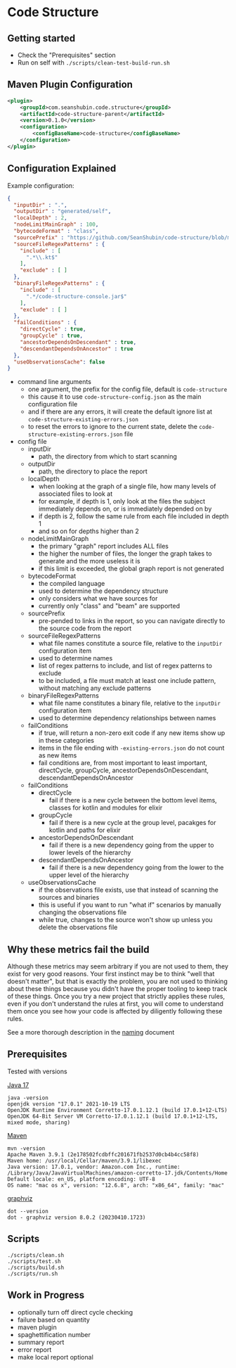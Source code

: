 # Code Structure

## Getting started

- Check the "Prerequisites" section
- Run on self with `./scripts/clean-test-build-run.sh`

## Maven Plugin Configuration
```xml
<plugin>
    <groupId>com.seanshubin.code.structure</groupId>
    <artifactId>code-structure-parent</artifactId>
    <version>0.1.0</version>
    <configuration>
        <configBaseName>code-structure</configBaseName>
    </configuration>
</plugin>
```

## Configuration Explained

Example configuration:

```json
{
  "inputDir" : ".",
  "outputDir" : "generated/self",
  "localDepth" : 2,
  "nodeLimitMainGraph" : 100,
  "bytecodeFormat" : "class",
  "sourcePrefix" : "https://github.com/SeanShubin/code-structure/blob/master/",
  "sourceFileRegexPatterns" : {
    "include" : [
      ".*\\.kt$"
    ],
    "exclude" : [ ]
  },
  "binaryFileRegexPatterns" : {
    "include" : [
      ".*/code-structure-console.jar$"
    ],
    "exclude" : [ ]
  },
  "failConditions" : {
    "directCycle" : true,
    "groupCycle" : true,
    "ancestorDependsOnDescendant" : true,
    "descendantDependsOnAncestor" : true
  },
  "useObservationsCache": false
}
```

- command line arguments
    - one argument, the prefix for the config file, default is `code-structure`
    - this cause it to use `code-structure-config.json` as the main configuration file
    - and if there are any errors, it will create the default ignore list at `code-structure-existing-errors.json`
    - to reset the errors to ignore to the current state, delete the `code-structure-existing-errors.json` file
- config file
    - inputDir
        - path, the directory from which to start scanning
    - outputDir
        - path, the directory to place the report
    - localDepth
        - when looking at the graph of a single file, how many levels of associated files to look at
        - for example, if depth is 1, only look at the files the subject immediately depends on, or is immediately
          depended on by
        - if depth is 2, follow the same rule from each file included in depth 1
        - and so on for depths higher than 2
    - nodeLimitMainGraph
        - the primary "graph" report includes ALL files
        - the higher the number of files, the longer the graph takes to generate and the more useless it is
        - if this limit is exceeded, the global graph report is not generated
    - bytecodeFormat
        - the compiled language
        - used to determine the dependency structure
        - only considers what we have sources for
        - currently only "class" and "beam" are supported
    - sourcePrefix
        - pre-pended to links in the report, so you can navigate directly to the source code from the report
    - sourceFileRegexPatterns
        - what file names constitute a source file, relative to the `inputDir` configuration item
        - used to determine names
        - list of regex patterns to include, and list of regex patterns to exclude
        - to be included, a file must match at least one include pattern, without matching any exclude patterns
    - binaryFileRegexPatterns
        - what file name constitutes a binary file, relative to the `inputDir` configuration item
        - used to determine dependency relationships between names
    - failConditions
        - if true, will return a non-zero exit code if any new items show up in these categories
        - items in the file ending with `-existing-errors.json` do not count as new items
        - fail conditions are, from most important to least important, directCycle, groupCycle,
          ancestorDependsOnDescendant, descendantDependsOnAncestor
    - failConditions
        - directCycle
            - fail if there is a new cycle between the bottom level items, classes for kotlin and modules for elixir
        - groupCycle
            - fail if there is a new cycle at the group level, pacakges for kotlin and paths for elixir
        - ancestorDependsOnDescendant
            - fail if there is a new dependency going from the upper to lower levels of the hierarchy
        - descendantDependsOnAncestor
            - fail if there is a new dependency going from the lower to the upper level of the hierarchy
    - useObservationsCache
        - if the observations file exists, use that instead of scanning the sources and binaries
        - this is useful if you want to run "what if" scenarios by manually changing the observations file
        - while true, changes to the source won't show up unless you delete the observations file

## Why these metrics fail the build

Although these metrics may seem arbitrary if you are not used to them, they exist for very good reasons. Your first
instinct may be to think "well that doesn't matter", but that is exactly the problem, you are not used to thinking about
these things because you didn't have the proper tooling to keep track of these things. Once you try a new project that
strictly applies these rules, even if you don't understand the rules at first, you will come to understand them once you
see how your code is affected by diligently following these rules.

See a more thorough description in the
[naming](/docs/naming.md) document

## Prerequisites

Tested with versions

[Java 17]( https://www.oracle.com/java/technologies/javase/jdk17-archive-downloads.html )

```
java -version
openjdk version "17.0.1" 2021-10-19 LTS
OpenJDK Runtime Environment Corretto-17.0.1.12.1 (build 17.0.1+12-LTS)
OpenJDK 64-Bit Server VM Corretto-17.0.1.12.1 (build 17.0.1+12-LTS, mixed mode, sharing)
```

[Maven]( https://maven.apache.org/ )

```
mvn -version
Apache Maven 3.9.1 (2e178502fcdbffc201671fb2537d0cb4b4cc58f8)
Maven home: /usr/local/Cellar/maven/3.9.1/libexec
Java version: 17.0.1, vendor: Amazon.com Inc., runtime: /Library/Java/JavaVirtualMachines/amazon-corretto-17.jdk/Contents/Home
Default locale: en_US, platform encoding: UTF-8
OS name: "mac os x", version: "12.6.8", arch: "x86_64", family: "mac"
```

[graphviz]( https://graphviz.org/ )

```
dot --version
dot - graphviz version 8.0.2 (20230410.1723)
```

## Scripts

```shell
./scripts/clean.sh
./scripts/test.sh
./scripts/build.sh
./scripts/run.sh
```

## Work in Progress

- optionally turn off direct cycle checking
- failure based on quantity
- maven plugin
- spaghettification number
- summary report
- error report
- make local report optional
